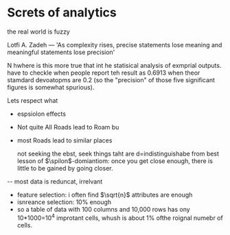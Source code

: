 # Screts of analytics

the real world is fuzzy

Lotfi A. Zadeh — 'As complexity rises, precise statements lose meaning and meaningful statements lose precision'

N hwhere is this more true that int he statisical analysis of exmprial outputs.
have to checkle when people report teh result as 0.6913 when theor stamdard devoatopms are 0.2
(so the "precision" of those five significant figures is somewhat spurious).

Lets respect what 

- espsiolon effects
- Not quite All Roads lead to Roam bu
- most Roads lead to similar places

    not seeking the ebst, seek things taht are d=indistinguishabe from best lesson of $\spilon$-domiantiom: once you get close enough, there is little
    to be gained by going closer.

-- most data is reduncat, irrelvant
   - feature selection: i often find $\sqrt{n}$ attributes are enough
   - isnreance selection: 10% enough
   - so a table of data with 100 columns and 10,000 rows has ony 10*1000=$10^4$ improtant
     cells, whush is about 1% ofthe roignal numebr of cells.
